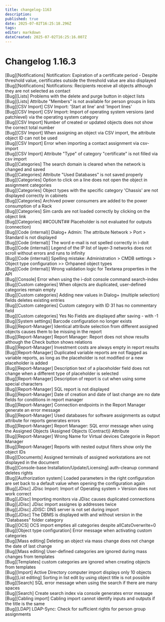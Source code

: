 ```yaml
---
title: changelog-1163
description: 
published: true
date: 2025-07-02T16:25:18.296Z
tags: 
editor: markdown
dateCreated: 2025-07-02T16:25:16.007Z
---
```


# Changelog 1.16.3
<!-- cSpell:disable -->
<!-- markdownlint-disable MD052 -->
[Bug][Notifications] Notification: Expiration of a certificate period - Despite threshold value, certificates outside the threshold value are also displayed<br>
[Bug][Notifications] Notifications: Recipients receive all objects although they are not selected as contact<br>
[Bug][Lists] Problems with the delete and purge button in object lists<br>
[Bug][Lists] Attribute "Members" is not available for person groups in lists<br>
[Bug][CSV Import] CSV Import: 'Start at line' and 'Import lines'<br>
[Bug][CSV Import] CSV Import: Import of operating system versions (and patchlevel) via the operating system category<br>
[Bug][CSV Import] Number of created or updated objects does not show the correct total number<br>
[Bug][CSV Import] When assigning an object via CSV import, the attribute object ID can not be used<br>
[Bug][CSV Import] Error when importing a contact assignment via csv-import<br>
[Bug][CSV Import] Attribute "Type" of category "certificate" is not filled via csv import<br>
[Bug][Categories] The search domain is cleared when the network is changed and saved<br>
[Bug][Categories] Attribute "Used Databases" is not saved properly<br>
[Bug][Categories] Option to click on a line does not open the object in assignment categories<br>
[Bug][Categories] Object types with the specific category 'Chassis' are not displayed correctly in cabinets<br>
[Bug][Categories] Archived power consumers are added to the power consumption of a Rack<br>
[Bug][Categories] Sim cards are not loaded correctly by clicking on the object link<br>
[Bug][Categories] ##COUNT## Placeholder is not evaluated for outputs (connection)<br>
[Bug][Code (internal)] Dialog+ Admin: The attribute Network > Port > Standard is not displayed<br>
[Bug][Code (internal)] The word e-mail is not spelled correctly in i-doit<br>
[Bug][Code (internal)] Legend of the IP list of layer-3 networks does not scroll without errors and runs to infinity<br>
[Bug][Code (internal)] Spelling mistake: Administration > CMDB settings > Object type configuration >> Orhpaned object types<br>
[Bug][Code (internal)] Wrong validation logic for Textarea properties in the API<br>
[Bug][Console] Error when using the i-doit console command search-index<br>
[Bug][Custom categories] When objects are duplicated, user-defined categories remain empty<br>
[Bug][Custom categories] Adding new values in Dialog+ (multiple selection) fields deletes existing entries<br>
[Bug][Custom categories] Custom category with ID 31 has no commentary field<br>
[Bug][Custom categories] Yes No Fields are displayed after saving - with -1<br>
[Bug][System settings] Barcode configuration no longer exists<br>
[Bug][Report-Manager] Identical attribute selection from different assigned objects causes them to be missing in the report<br>
[Bug][Report-Manager] Report Manager: Report does not show results although the Check button shows relations<br>
[Bug][Report-Manager] Investment costs are always empty in report results<br>
[Bug][Report-Manager] Duplicated variable reports are not flagged as variable reports, as long as the placeholder is not modified or a new placeholder is added<br>
[Bug][Report-Manager] Description text of a placeholder field does not change when a different type of placeholder is selected<br>
[Bug][Report-Manager] Description of report is cut when using some special characters<br>
[Bug][Report-Manager] SQL report is not displayed<br>
[Bug][Report-Manager] Date of creation and date of last change are no date fields for conditions in report manager<br>
[Bug][Report-Manager] Connection endpoints in the Report Manager generate an error message<br>
[Bug][Report-Manager] Used databases for software assignments as output attribute for reports generates errors<br>
[Bug][Report-Manager] Report Manager: SQL error message when using the Assigned Objects (Assigned Objects (Contract)) Attribute<br>
[Bug][Report-Manager] Wrong Name for Virtual devices Categorie in Report Manager<br>
[Bug][Report-Manager] Reports with nested output filters show only the object IDs<br>
[Bug][Documents] Assigned terminals of assigned workstations are not displayed in the document<br>
[Bug][Console-base Installation/Update/Licensing] auth-cleanup command deletes rights<br>
[Bug][Authorization system] Loaded parameters in the right configuration are set back to a default value when opening the configuration again<br>
[Bug][JDisc] JDisc Import: Import of Operating system > Version does not work correct<br>
[Bug][JDisc] Importing monitors via JDisc causes duplicated connections<br>
[Bug][JDisc] JDisc import assignes ip addresses twice<br>
[Bug][JDisc] JDISC: DNS server is not set during import<br>
[Bug][JDisc] The DBMS is displayed with and without version in the "Databases" folder category<br>
[Bug][OCS] OCS import empties all categories despite allCatsOverwrite=0<br>
[Bug][Object type configuration] Error message when activating custom categories<br>
[Bug][Mass editing] Deleting an object via mass change does not change the date of last change<br>
[Bug][Mass editing] User-defined categories are ignored during mass changes from templates<br>
[Bug][Templates] custom categories are ignored when creating objects from templates<br>
[Bug][Import] Active Directory computer import displays only 10 objects<br>
[Bug][List editing] Sorting in list edit by using object title is not possible<br>
[Bug][Search] SQL error message when using the search if there are many spaces<br>
[Bug][Search] Create search index via console generates error message<br>
[Bug][Cabling import] Cabling import cannot identify inputs and outputs if the title is the same<br>
[Bug][LDAP] LDAP-Sync: Check for sufficient rights for person group assignments<br>
